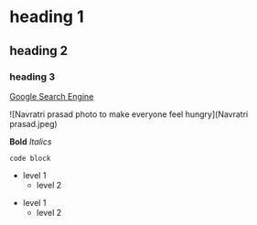 # heading 1
## heading 2
### heading 3


[Google Search Engine](https://www.google.com)

![Navratri prasad photo to make everyone feel hungry](Navratri prasad.jpeg)

**Bold**
_Italics_

`code block`

- level 1
  - level 2

* level 1
  * level 2
